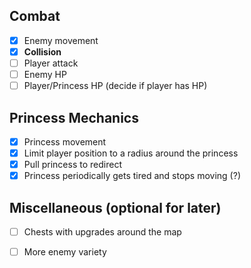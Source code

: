 ## Combat
- [x] Enemy movement
- [x] **Collision**
- [ ] Player attack
- [ ] Enemy HP
- [ ] Player/Princess HP (decide if player has HP)

## Princess Mechanics
- [x] Princess movement
- [x] Limit player position to a radius around the princess
- [x] Pull princess to redirect
- [x] Princess periodically gets tired and stops moving (?)

## Miscellaneous (optional for later)
- [ ] Chests with upgrades around the map
- [ ] More enemy variety

